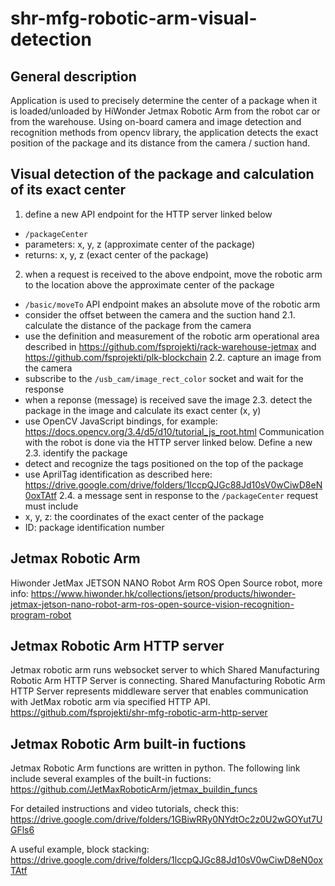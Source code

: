 # shr-mfg-robotic-arm-visual-detection

## General description
Application is used to precisely determine the center of a package when it is loaded/unloaded by HiWonder Jetmax Robotic Arm from the robot car or from the warehouse. Using on-board camera and image detection and recognition methods from opencv library, the application detects the exact position of the package and its distance from the camera / suction hand.

## Visual detection of the package and calculation of its exact center
1. define a new API endpoint for the HTTP server linked below
 * <code>/packageCenter</code>
 * parameters: x, y, z (approximate center of the package)
 * returns: x, y, z (exact center of the package)
2. when a request is received to the above endpoint, move the robotic arm to the location above the approximate center of the package
 * <code>/basic/moveTo</code> API endpoint makes an absolute move of the robotic arm
 * consider the offset between the camera and the suction hand
2.1. calculate the distance of the package from the camera
 * use the definition and measurement of the robotic arm operational area described in https://github.com/fsprojekti/rack-warehouse-jetmax and https://github.com/fsprojekti/plk-blockchain
2.2. capture an image from the camera
 * subscribe to the <code>/usb_cam/image_rect_color</code> socket and wait for the response
 * when a reponse (message) is received save the image
2.3. detect the package in the image and calculate its exact center (x, y)
 * use OpenCV JavaScript bindings, for example: https://docs.opencv.org/3.4/d5/d10/tutorial_js_root.html
Communication with the robot is done via the HTTP server linked below. Define a new
2.3. identify the package
 * detect and recognize the tags positioned on the top of the package
 * use AprilTag identification as described here: https://drive.google.com/drive/folders/1lccpQJGc88Jd10sV0wCiwD8eN0oxTAtf
2.4. a message sent in response to the <code>/packageCenter</code> request must include
 * x, y, z: the coordinates of the exact center of the package
 * ID: package identification number

## Jetmax Robotic Arm
Hiwonder JetMax JETSON NANO Robot Arm ROS Open Source robot, more info: https://www.hiwonder.hk/collections/jetson/products/hiwonder-jetmax-jetson-nano-robot-arm-ros-open-source-vision-recognition-program-robot

## Jetmax Robotic Arm HTTP server
Jetmax robotic arm runs websocket server to which Shared Manufacturing Robotic Arm HTTP Server is connecting. Shared Manufacturing Robotic Arm HTTP Server represents middleware server that enables communication with JetMax robotic arm via specified HTTP API. https://github.com/fsprojekti/shr-mfg-robotic-arm-http-server

## Jetmax Robotic Arm built-in fuctions
Jetmax Robotic Arm functions are written in python. The following link include several examples of the built-in fuctions: https://github.com/JetMaxRoboticArm/jetmax_buildin_funcs

For detailed instructions and video tutorials, check this: https://drive.google.com/drive/folders/1GBiwRRy0NYdtOc2z0U2wGOYut7UGFls6

A useful example, block stacking: https://drive.google.com/drive/folders/1lccpQJGc88Jd10sV0wCiwD8eN0oxTAtf
